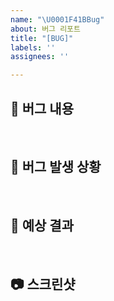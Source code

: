 ```yaml
---
name: "\U0001F41BBug"
about: 버그 리포트
title: "[BUG]"
labels: ''
assignees: ''

---
```


## 🐞 버그 내용
<!-- 어떤 버그인지 간결하게 작성해주세요. -->



</br>

## 👾 버그 발생 상황
<!-- 가능하면 Given-When-Then 형식으로 서술해주세요. -->



</br>

## 👀 예상 결과
<!-- 예상했던 정상적인 결과가 어떤 것이었는지 설명해주세요. -->


</br>

## 📷 스크린샷
